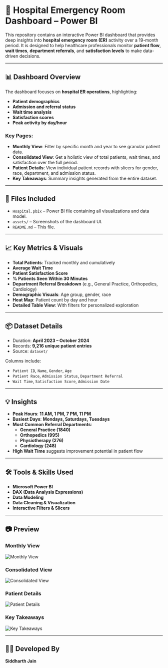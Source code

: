 # 🏥 Hospital Emergency Room Dashboard – Power BI

This repository contains an interactive Power BI dashboard that provides deep insights into **hospital emergency room (ER)** activity over a 19-month period. It is designed to help healthcare professionals monitor **patient flow**, **wait times**, **department referrals**, and **satisfaction levels** to make data-driven decisions.

---

## 📊 Dashboard Overview

The dashboard focuses on **hospital ER operations**, highlighting:

- **Patient demographics**
- **Admission and referral status**
- **Wait time analysis**
- **Satisfaction scores**
- **Peak activity by day/hour**

### Key Pages:
- **Monthly View**: Filter by specific month and year to see granular patient data.
- **Consolidated View**: Get a holistic view of total patients, wait times, and satisfaction over the full period.
- **Patient Details**: View individual patient records with slicers for gender, race, department, and admission status.
- **Key Takeaways**: Summary insights generated from the entire dataset.

---

## 📁 Files Included

- `Hospital.pbix` – Power BI file containing all visualizations and data model.
- `assets/` – Screenshots of the dashboard UI.
- `README.md` – This file.

---

## 📈 Key Metrics & Visuals

- **Total Patients**: Tracked monthly and cumulatively
- **Average Wait Time**
- **Patient Satisfaction Score**
- **% Patients Seen Within 30 Minutes**
- **Department Referral Breakdown** (e.g., General Practice, Orthopedics, Cardiology)
- **Demographic Visuals**: Age group, gender, race
- **Heat Map**: Patient count by day and hour
- **Detailed Table View**: With filters for personalized exploration

---

## 📦 Dataset Details

- Duration: **April 2023 – October 2024**
- Records: **9,216 unique patient entries**
- Source: `dataset/`

Columns include:
  - `Patient ID`, `Name`, `Gender`, `Age`
  - `Patient Race`, `Admission Status`, `Department Referral`
  - `Wait Time`, `Satisfaction Score`, `Admission Date`

---

## 💡 Insights

- **Peak Hours**: **11 AM, 1 PM, 7 PM, 11 PM**
- **Busiest Days**: **Mondays, Saturdays, Tuesdays**
- **Most Common Referral Departments**: 
  - **General Practice (1840)**
  - **Orthopedics (995)**
  - **Physiotherapy (276)**
  - **Cardiology (248)**
- **High Wait Time** suggests improvement potential in patient flow

---

## 🛠️ Tools & Skills Used

- **Microsoft Power BI**
- **DAX (Data Analysis Expressions)**
- **Data Modeling**
- **Data Cleaning & Visualization**
- **Interactive Filters & Slicers**

---

## 📷 Preview

### Monthly View  
![Monthly View](assets/monthly-view.png)

### Consolidated View  
![Consolidated View](assets/consolidated-view.png)

### Patient Details  
![Patient Details](assets/patient-details.png)

### Key Takeaways  
![Key Takeaways](assets/key-takeaways.png)

---

## 🙋‍♂️ Developed By

**Siddharth Jain**  
































